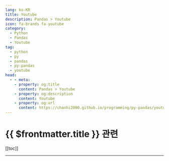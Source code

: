 ```yaml
---
lang: ko-KR
title: Youtube
description: Pandas > Youtube
icon: fa-brands fa-youtube
category: 
  - Python
  - Pandas
  - Youtube
tag: 
  - python
  - py
  - pandas
  - py-pandas
  - youtube
head:
  - - meta:
    - property: og:title
      content: Pandas > Youtube
    - property: og:description
      content: Youtube
    - property: og:url
      content: https://chanhi2000.github.io/programming/py-pandas/youtube.html
---
```


# {{ $frontmatter.title }} 관련

[[toc]]

---

<MyYouTubeItems jsonName="yu-KeithGalli" /><!-- Keith Galli -->

<TagLinks />